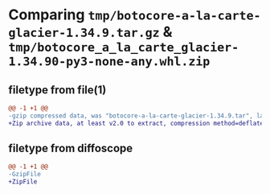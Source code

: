 # Comparing `tmp/botocore-a-la-carte-glacier-1.34.9.tar.gz` & `tmp/botocore_a_la_carte_glacier-1.34.90-py3-none-any.whl.zip`

## filetype from file(1)

```diff
@@ -1 +1 @@
-gzip compressed data, was "botocore-a-la-carte-glacier-1.34.9.tar", last modified: Thu Dec 28 01:06:41 2023, max compression
+Zip archive data, at least v2.0 to extract, compression method=deflate
```

## filetype from diffoscope

```diff
@@ -1 +1 @@
-GzipFile
+ZipFile
```


